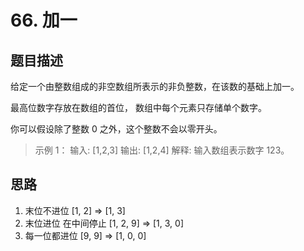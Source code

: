 # 66. 加一

## 题目描述

给定一个由整数组成的非空数组所表示的非负整数，在该数的基础上加一。

最高位数字存放在数组的首位， 数组中每个元素只存储单个数字。

你可以假设除了整数 0 之外，这个整数不会以零开头。

> 示例 1：
> 输入: [1,2,3]
> 输出: [1,2,4]
> 解释: 输入数组表示数字 123。

## 思路

1. 末位不进位 [1, 2] => [1, 3]
2. 末位进位 在中间停止 [1, 2, 9] => [1, 3, 0]
3. 每一位都进位 [9, 9] => [1, 0, 0]
